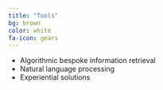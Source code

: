 ```yaml
---
title: "Tools"
bg: brown
color: white
fa-icon: gears
---
```


- Algorithmic bespoke information retrieval
- Natural language processing
- Experiential solutions